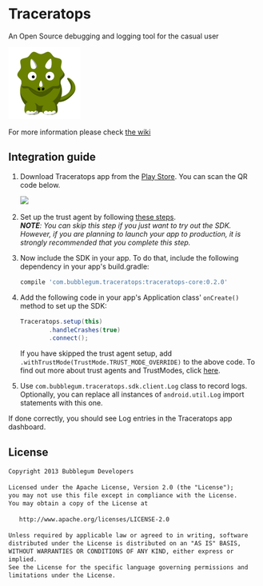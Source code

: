 Traceratops
===========

An Open Source debugging and logging tool for the casual user

![](traceratops-app/src/main/res/mipmap-xxhdpi/ic_launcher.png)

For more information please check [the wiki][1]



Integration guide
-----------------

1. Download Traceratops app from the [Play Store](https://play.google.com/store/apps/details?id=com.bubblegum.traceratops.app). You can scan the QR code below.
   
   ![](https://cloud.githubusercontent.com/assets/1681767/12774900/4d20ccb8-ca6f-11e5-86aa-14ec68cb9096.png)
1. Set up the trust agent by following [these steps][2].  
_**NOTE**: You can skip this step if you just want to try out the SDK. However, if you are planning to launch your app to production, it is strongly recommended that you complete this step._
1. Now include the SDK in your app. To do that, include the following dependency in your app's build.gradle:

   ```groovy
   compile 'com.bubblegum.traceratops:traceratops-core:0.2.0'
   ```
1. Add the following code in your app's Application class' ```onCreate()``` method to set up the SDK:

    ```java
    Traceratops.setup(this)
            .handleCrashes(true)
            .connect();
    ```
   If you have skipped the trust agent setup, add ```.withTrustMode(TrustMode.TRUST_MODE_OVERRIDE)``` to the above code. To find out more about trust agents and TrustModes, click [here][3].
1. Use ```com.bubblegum.traceratops.sdk.client.Log``` class to record logs. Optionally, you can replace all instances of ```android.util.Log``` import statements with this one.

If done correctly, you should see Log entries in the Traceratops app dashboard.

License
--------

    Copyright 2013 Bubblegum Developers

    Licensed under the Apache License, Version 2.0 (the "License");
    you may not use this file except in compliance with the License.
    You may obtain a copy of the License at

       http://www.apache.org/licenses/LICENSE-2.0

    Unless required by applicable law or agreed to in writing, software
    distributed under the License is distributed on an "AS IS" BASIS,
    WITHOUT WARRANTIES OR CONDITIONS OF ANY KIND, either express or implied.
    See the License for the specific language governing permissions and
    limitations under the License.


 [1]: https://github.com/bubblegumdevs/traceratops/wiki
 [2]: https://github.com/bubblegumdevs/traceratops/wiki/trust-agent-setup
 [3]: https://github.com/bubblegumdevs/traceratops/wiki/why-trust-agent
 [ps]: https://play.google.com/store/apps/details?id=com.bubblegum.traceratops.app
